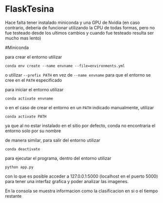 # FlaskTesina
Hace falta tener instalado miniconda y una GPU de Nvidia (en caso contrario, deberia de funcionar utilizando la CPU de todas formas, pero no fue testeado desde los ultimos cambios y cuando fue testeado resulta ser mucho mas lento)

#Miniconda

para crear el entorno utilizar
```
conda env create --name envname --file=environments.yml
```
o utilizar ```--prefix PATH``` en vez de ```--name envname``` para que el entorno se cree en el ```PATH``` especificado

para iniciar el entorno utilizar
```
conda activate envname
```
o en el caso de crear el entorno en un ```PATH``` indicado manualmente, utilizar
```
conda activate PATH
```
ya que al no estar instalado en el sitio por defecto, conda no encontraria el entorno solo por su nombre

de manera similar, para salir del entorno utilizar
```
conda deactivate
```

para ejecutar el programa, dentro del entorno utilizar
```
python app.py
```

con lo que es posible acceder a 127.0.0.1:5000 (localhost en el puerto 5000) para tener una interfaz grafica y poder analizar las imagenes.

En la consola se muestra informacion como la clasificacion en si o el tiempo restante
